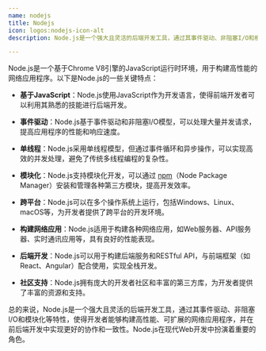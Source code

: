 ```yaml
---
name: nodejs
title: Nodejs
icon: logos:nodejs-icon-alt
description: Node.js是一个强大且灵活的后端开发工具，通过其事件驱动、非阻塞I/O和模块化等特性，使得开发者能够构建高性能、可扩展的网络应用程序，并在前后端开发中实现更好的协作和一致性。Node.js在现代Web开发中扮演着重要的角色。

---
```


Node.js是一个基于Chrome V8引擎的JavaScript运行时环境，用于构建高性能的网络应用程序。以下是Node.js的一些关键特点：

- **基于JavaScript**：Node.js使用JavaScript作为开发语言，使得前端开发者可以利用其熟悉的技能进行后端开发。

- **事件驱动**：Node.js基于事件驱动和非阻塞I/O模型，可以处理大量并发请求，提高应用程序的性能和响应速度。

- **单线程**：Node.js采用单线程模型，但通过事件循环和异步操作，可以实现高效的并发处理，避免了传统多线程编程的复杂性。

- **模块化**：Node.js支持模块化开发，可以通过 [npm](npm.md)（Node Package Manager）安装和管理各种第三方模块，提高开发效率。

- **跨平台**：Node.js可以在多个操作系统上运行，包括Windows、Linux、macOS等，为开发者提供了跨平台的开发环境。

- **构建网络应用**：Node.js适用于构建各种网络应用，如Web服务器、API服务器、实时通讯应用等，具有良好的性能表现。

- **后端开发**：Node.js可以用于构建后端服务和RESTful API，与前端框架（如React、Angular）配合使用，实现全栈开发。

- **社区支持**：Node.js拥有庞大的开发者社区和丰富的第三方库，为开发者提供了丰富的资源和支持。

总的来说，Node.js是一个强大且灵活的后端开发工具，通过其事件驱动、非阻塞I/O和模块化等特性，使得开发者能够构建高性能、可扩展的网络应用程序，并在前后端开发中实现更好的协作和一致性。Node.js在现代Web开发中扮演着重要的角色。